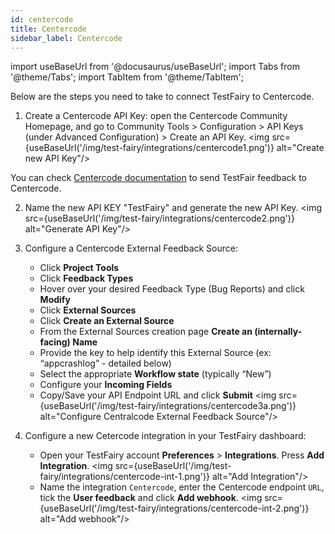 ```yaml
---
id: centercode
title: Centercode
sidebar_label: Centercode
---
```


import useBaseUrl from '@docusaurus/useBaseUrl';
import Tabs from '@theme/Tabs';
import TabItem from '@theme/TabItem';

Below are the steps you need to take to connect TestFairy to Centercode.

1. Create a Centercode API Key: open the Centercode Community Homepage, and go to Community Tools > Configuration > API Keys (under Advanced Configuration) > Create an API Key.
   <img src={useBaseUrl('/img/test-fairy/integrations/centercode1.png')} alt="Create new API Key"/>

You can check [Centercode documentation](https://help.centercode.com/send-testfairy-feedback-to-centercode) to send TestFair feedback to Centercode.

2. Name the new API KEY "TestFairy" and generate the new API Key.
   <img src={useBaseUrl('/img/test-fairy/integrations/centercode2.png')} alt="Generate API Key"/>

3. Configure a Centercode External Feedback Source:

   - Click **Project Tools**
   - Click **Feedback Types**
   - Hover over your desired Feedback Type (Bug Reports) and click **Modify**
   - Click **External Sources**
   - Click **Create an External Source**
   - From the External Sources creation page **Create an (internally-facing) Name**
   - Provide the key to help identify this External Source (ex: “appcrashlog” - detailed below)
   - Select the appropriate **Workflow state** (typically “New”)
   - Configure your **Incoming Fields**
   - Copy/Save your API Endpoint URL and click **Submit**
     <img src={useBaseUrl('/img/test-fairy/integrations/centercode3a.png')} alt="Configure Centralcode External Feedback Source"/>

4. Configure a new Cetercode integration in your TestFairy dashboard:
   - Open your TestFairy account **Preferences** > **Integrations**. Press **Add Integration**.
     <img src={useBaseUrl('/img/test-fairy/integrations/centercode-int-1.png')} alt="Add Integration"/>
   - Name the integration `Centercode`, enter the Centercode endpoint `URL`, tick the **User feedback** and click **Add webhook**.
     <img src={useBaseUrl('/img/test-fairy/integrations/centercode-int-2.png')} alt="Add webhook"/>
